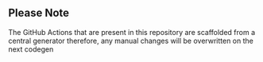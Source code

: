 ## Please Note

The GitHub Actions that are present in this repository are scaffolded from a central generator
therefore, any manual changes will be overwritten on the next codegen
